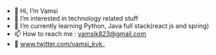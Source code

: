 - 👋 Hi, I’m Vamsi
- 👀 I’m interested in technology related stuff
- 🌱 I’m currently learning Python, Java full stack(react js and spring)
- 📫 How to reach me : vamsik823@gmail.com
-  www.twitter.com/vamsi_kvk_

<!---
KVK666/KVK666 is a ✨ special ✨ repository because its `README.md` (this file) appears on your GitHub profile.
You can click the Preview link to take a look at your changes.
--->

